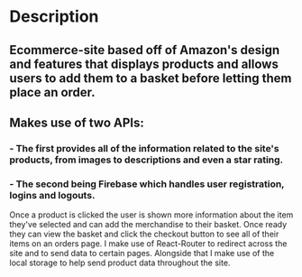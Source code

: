 # **Description**

## Ecommerce-site based off of Amazon's design and features that displays products and allows users to add them to a basket before letting them place an order. 

## Makes use of two APIs:
### - The first provides all of the information related to the site's products, from images to descriptions and even a star rating.
### - The second being Firebase which handles user registration, logins and logouts. 
Once a product is clicked the user is shown more information about the item they've selected and can add the merchandise to their basket. Once ready they can view the basket and click the checkout button to see all of their items on an orders page.
I make use of React-Router to redirect across the site and to send data to certain pages. Alongside that I make use of the local storage to help send product data throughout the site.   
